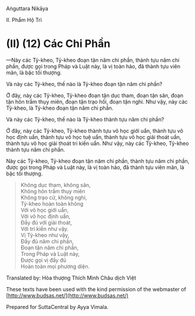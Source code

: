  

Aṅguttara Nikāya

II. Phẩm Hộ Trì

# (II) (12) Các Chi Phần

—Này các Tỷ-kheo, Tỷ-kheo đoạn tận năm chi phần, thành tựu năm chi phần, được gọi trong Pháp và Luật này, là vị toàn hảo, đã thành tựu viên mãn, là bậc tối thượng.

Và này các Tỷ-kheo, thế nào là Tỷ-kheo đoạn tận năm chi phần?

Ở đây, này các Tỷ-kheo, Tỷ-kheo đoạn tận dục tham, đoạn tận sân, đoạn tận hôn trầm thụy miên, đoạn tận trạo hối, đoạn tận nghi. Như vậy, này các Tỷ-kheo, là Tỷ-kheo đoạn tận năm chi phần.

Và này các Tỷ-kheo, thế nào là Tỷ-kheo thành tựu năm chi phần?

Ở đây, này các Tỷ-kheo, Tỷ-kheo thành tựu vô học giới uẩn, thành tựu vô học định uẩn, thành tựu vô học tuệ uẩn, thành tựu vô học giải thoát uẩn, thành tựu vô học giải thoát tri kiến uẩn. Như vậy, này các Tỷ-kheo, Tỷ-kheo thành tựu năm chi phần.

Này các Tỷ-kheo, Tỷ-kheo đoạn tận năm chi phần, thành tựu năm chi phần, được gọi trong Pháp và Luật này, là vị toàn hảo, đã thành tựu viên mãn, là bậc tối thượng.

> Không dục tham, không sân,  
> Không hôn trầm thụy miên  
> Không trạo cử, không nghi,  
> Tỷ-kheo hoàn toàn không  
> Với vô học giới uẩn,  
> Với vô học định uẩn,  
> Ðầy đủ với giải thoát,  
> Với tri kiến như vậy.  
> Vị Tỷ-kheo như vậy,  
> Ðầy đủ năm chi phần,  
> Ðoạn tận năm chi phần,  
> Trong Pháp và Luật này,  
> Ðược gọi vị đầy đủ  
> Hoàn toàn mọi phương diện.

Translated by: Hòa thượng Thích Minh Châu dịch Việt

These texts have been used with the kind permission of the webmaster of [http://www.budsas.net/](http://www.budsas.net/)

Prepared for SuttaCentral by Ayya Vimala.